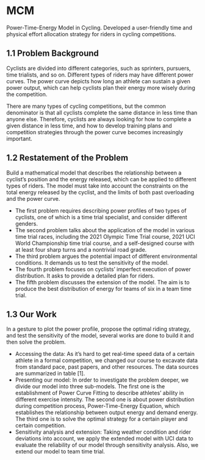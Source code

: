 # MCM
Power-Time-Energy Model in Cycling. Developed a user-friendly time and physical effort allocation strategy for riders in cycling competitions.
## 1.1 Problem Background

Cyclists are divided into different categories, such as sprinters, pursuers, time trialists, and so on. Different types of riders may have different power curves. The power curve depicts how long an athlete can sustain a given power output, which can help cyclists plan their energy more wisely during the competition.

There are many types of cycling competitions, but the common denominator is that all cyclists complete the same distance in less time than anyone else. Therefore, cyclists are always looking for how to complete a given distance in less time, and how to develop training plans and competition strategies through the power curve becomes increasingly important.

## 1.2 Restatement of the Problem

Build a mathematical model that describes the relationship between a cyclist’s position and the energy released, which can be applied to different types of riders. The model must take into account the constraints on the total energy released by the cyclist, and the limits of both past overloading and the power curve.

- The first problem requires describing power profiles of two types of cyclists, one of which is a time trial specialist, and consider different genders.
- The second problem talks about the application of the model in various time trial races, including the 2021 Olympic Time Trial course, 2021 UCI World Championship time trial course, and a self-designed course with at least four sharp turns and a nontrivial road grade.
- The third problem argues the potential impact of different environmental conditions. It demands us to test the sensitivity of the model.
- The fourth problem focuses on cyclists’ imperfect execution of power distribution. It asks to provide a detailed plan for riders.
- The fifth problem discusses the extension of the model. The aim is to produce the best distribution of energy for teams of six in a team time trial.

## 1.3 Our Work

In a gesture to plot the power profile, propose the optimal riding strategy, and test the sensitivity of the model, several works are done to build it and then solve the problem.

- Accessing the data: As it’s hard to get real-time speed data of a certain athlete in a formal competition, we changed our course to excavate data from standard pace, past papers, and other resources. The data sources are summarized in table [1].
- Presenting our model: In order to investigate the problem deeper, we divide our model into three sub-models. The first one is the establishment of Power Curve Fitting to describe athletes’ ability in different exercise intensity. The second one is about power distribution during competition process, Power-Time-Energy Equation, which establishes the relationship between output energy and demand energy. The third one is to solve the optimal strategy for a certain player and certain competition.
- Sensitivity analysis and extension: Taking weather condition and rider deviations into account, we apply the extended model with UCI data to evaluate the reliability of our model through sensitivity analysis. Also, we extend our model to team time trial.

